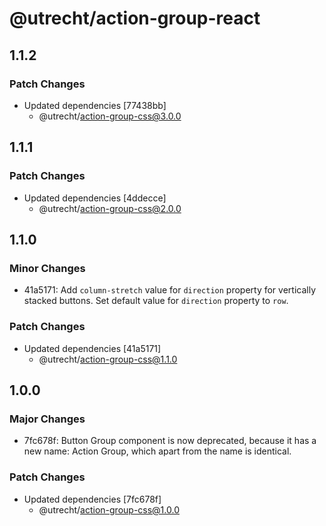 # @utrecht/action-group-react

## 1.1.2

### Patch Changes

- Updated dependencies [77438bb]
  - @utrecht/action-group-css@3.0.0

## 1.1.1

### Patch Changes

- Updated dependencies [4ddecce]
  - @utrecht/action-group-css@2.0.0

## 1.1.0

### Minor Changes

- 41a5171: Add `column-stretch` value for `direction` property for vertically stacked buttons.
  Set default value for `direction` property to `row`.

### Patch Changes

- Updated dependencies [41a5171]
  - @utrecht/action-group-css@1.1.0

## 1.0.0

### Major Changes

- 7fc678f: Button Group component is now deprecated, because it has a new name: Action Group, which apart from the name is identical.

### Patch Changes

- Updated dependencies [7fc678f]
  - @utrecht/action-group-css@1.0.0
